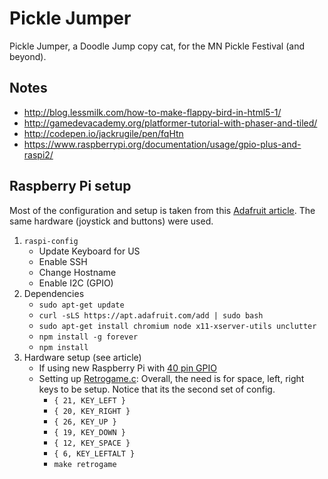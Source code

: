 # Pickle Jumper

Pickle Jumper, a Doodle Jump copy cat, for the MN Pickle Festival (and beyond).

## Notes

* http://blog.lessmilk.com/how-to-make-flappy-bird-in-html5-1/
* http://gamedevacademy.org/platformer-tutorial-with-phaser-and-tiled/
* http://codepen.io/jackrugile/pen/fqHtn
* https://www.raspberrypi.org/documentation/usage/gpio-plus-and-raspi2/

## Raspberry Pi setup

Most of the configuration and setup is taken from this [Adafruit article](https://learn.adafruit.com/retro-gaming-with-raspberry-pi/overview).  The same hardware (joystick and buttons) were used.

1. `raspi-config`
    * Update Keyboard for US
    * Enable SSH
    * Change Hostname
    * Enable I2C (GPIO)
1. Dependencies
    * `sudo apt-get update`
    * `curl -sLS https://apt.adafruit.com/add | sudo bash`
    * `sudo apt-get install chromium node x11-xserver-utils unclutter`
    * `npm install -g forever`
    * `npm install`
1. Hardware setup (see article)
    * If using new Raspberry Pi with [40 pin GPIO](http://pi4j.com/pins/model-b-plus.html)
    * Setting up [Retrogame.c](https://github.com/adafruit/Adafruit-Retrogame):  Overall, the need is for space, left, right keys to be setup.  Notice that its the second set of config.
        * `{ 21, KEY_LEFT }`
        * `{ 20, KEY_RIGHT }`
        * `{ 26, KEY_UP }`
        * `{ 19, KEY_DOWN }`
        * `{ 12, KEY_SPACE }`
        * `{ 6, KEY_LEFTALT }`
        * `make retrogame`
